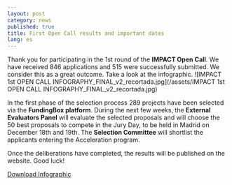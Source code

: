 ```yaml
---
layout: post
category: news
published: true
title: First Open Call results and important dates
lang: es
---
```


Thank you for participating in the 1st round of the **IMPACT Open Call**. We have received 846 applications and 515 were successfully submitted. We consider this as a great outcome.  Take a look at the infographic.
![IMPACT 1st OPEN CALL INFOGRAPHY_FINAL_v2_recortada.jpg](/assets/IMPACT 1st OPEN CALL INFOGRAPHY_FINAL_v2_recortada.jpg)

In the first phase of the selection process 289 projects have been selected via the **FundingBox platform**. During the next few weeks, the **External Evaluators Panel** will evaluate the selected proposals and will choose the 50 best proposals to compete in the Jury Day, to be held in Madrid on December 18th and 19th. The **Selection Committee** will shortlist the applicants entering the Acceleration program.

Once the deliberations have completed, the results will be published on the website.  Good luck!


<a href=”/assets/IMPACT-1st-OPEN-CALL-INFOGRAPHY_FINAL_v2.jpg”><i class=”icon-download-1”></i>Download Infographic</a>